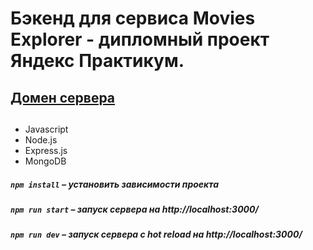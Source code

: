 # Бэкенд для сервиса Movies Explorer - дипломный проект Яндекс Практикум.

## [Домен сервера](https://api.mishenkadiplom.nomoredomains.xyz) 

## 
- Javascript
- Node.js
- Express.js
- MongoDB


##### `npm install` – установить зависимости проекта

##### `npm run start` – запуск сервера на http://localhost:3000/

##### `npm run dev` – запуск сервера с hot reload на http://localhost:3000/
